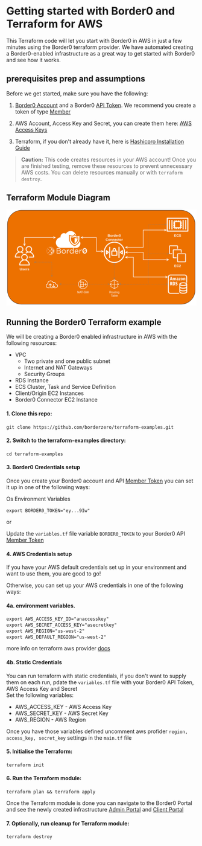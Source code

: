 # Getting started with Border0 and Terraform for AWS
This Terraform code will let you start with Border0 in AWS in just a few minutes using the Border0 terraform provider. 
We have automated creating a Border0-enabled infrastructure as a great way to get started with Border0 and see how it works.

## prerequisites prep and assumptions
Before we get started, make sure you have the following:

1. [Border0 Account](https://docs.border0.com/docs/signup) and a Border0 [API Token](https://docs.border0.com/docs/creating-access-token). We recommend you create a token of type [Member](https://portal.border0.com/organizations/current?tab=new_token)

2. AWS Account, Access Key and Secret, you can create them here: [AWS Access Keys](https://console.aws.amazon.com/iam/home?#/security_credentials)

3. Terraform, if you don't already have it, here is [Hashicpro Installation Guide](https://learn.hashicorp.com/tutorials/terraform/install-cli)

> **Caution:** This code creates resources in your AWS account! Once you are finished testing, remove these resources to prevent unnecessary AWS costs. You can delete resources manually or with `terraform destroy`.

## Terraform Module Diagram
![Terraform Module Diagram](diagram.png)
## Running the Border0 Terraform example
We will be creating a Border0 enabled infrastructure in AWS with the following resources:
- VPC
    - Two private and one public subnet
    - Internet and NAT Gateways
    - Security Groups
- RDS Instance
- ECS Cluster, Task and Service Definition
- Client/Origin EC2 Instances
- Border0 Connector EC2 Instance


#### 1. Clone this repo:
```
git clone https://github.com/borderzero/terraform-examples.git
```

#### 2. Switch to the terraform-examples directory:
```
cd terraform-examples
```
#### 3. Border0 Credentials setup
Once you create your Border0 account and API [Member Token](https://portal.border0.com/organizations/current?tab=new_token) you can set it up in one of the following ways:

Os Environment Variables
```
export BORDER0_TOKEN="ey...9Iw"
```
or 

Update the ``variables.tf`` file variable ``BORDER0_TOKEN`` to your Border0 API [Member Token](https://portal.border0.com/organizations/current?tab=new_token)

#### 4. AWS Credentials setup

If you have your AWS default credentials set up in your environment and want to use them, you are good to go! 

Otherwise, you can set up your AWS credentials in one of the following ways:

#### 4a. environment variables.
```
export AWS_ACCESS_KEY_ID="anaccesskey"
export AWS_SECRET_ACCESS_KEY="asecretkey"
export AWS_REGION="us-west-2"
export AWS_DEFAULT_REGION="us-west-2"
```

more info on terraform aws provider [docs](https://registry.terraform.io/providers/hashicorp/aws/latest/docs)

#### 4b. Static Credentials
You can run terraform with static credentials, if you don't want to supply them on each run, pdate the ``variables.tf`` file with your Border0 API Token, AWS Access Key and Secret
<br>Set the following variables:
- AWS_ACCESS_KEY - AWS Access Key
- AWS_SECRET_KEY - AWS Secret Key
- AWS_REGION - AWS Region

Once you have those variables defined uncomment aws profider ``region, access_key, secret_key`` settings in the ``main.tf`` file


#### 5. Initialise the Terraform:
```
terraform init
```
#### 6. Run the Terraform module:
```
terraform plan && terraform apply
```
Once the Terraform module is done you can navigate to the Border0 Portal and see the newly created infrastructure 
[Admin Portal](https://portal.border0.com/mysockets) and [Client Portal](https://client.border0.com/#/login)

#### 7. Optionally, run cleanup for Terraform module:
```
terraform destroy
```
